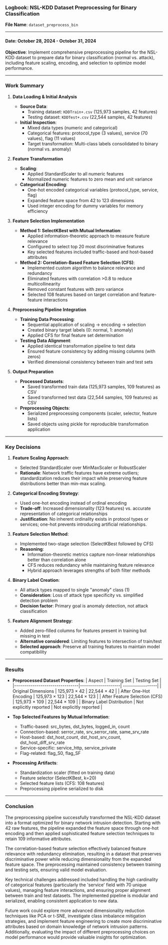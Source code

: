 ### **Logbook: NSL-KDD Dataset Preprocessing for Binary Classification**  
**File Name**: `dataset_preprocess_bin`  

---

#### **Date**: October 28, 2024 - October 31, 2024
**Objective**: Implement comprehensive preprocessing pipeline for the NSL-KDD dataset to prepare data for binary classification (normal vs. attack), including feature scaling, encoding, and selection to optimize model performance.

---

### **Work Summary**  
1. **Data Loading & Initial Analysis**  
   - **Source Data**: 
     - Training dataset: `KDDTrain+.csv` (125,973 samples, 42 features)
     - Testing dataset: `KDDTest+.csv` (22,544 samples, 42 features)
   - **Initial Inspection**:
     - Mixed data types (numeric and categorical)
     - Categorical features: protocol_type (3 values), service (70 values), flag (11 values)
     - Target transformation: Multi-class labels consolidated to binary (normal vs. anomaly)

2. **Feature Transformation**  
   - **Scaling**: 
     - Applied StandardScaler to all numeric features
     - Normalized numeric features to zero mean and unit variance
   - **Categorical Encoding**:
     - One-hot encoded categorical variables (protocol_type, service, flag)
     - Expanded feature space from 42 to 123 dimensions
     - Used integer encoding for dummy variables for memory efficiency

3. **Feature Selection Implementation**  
   - **Method 1: SelectKBest with Mutual Information**:
     - Applied information-theoretic approach to measure feature relevance
     - Configured to select top 20 most discriminative features
     - Key selected features included traffic-based and host-based attributes
   - **Method 2: Correlation-Based Feature Selection (CFS)**:
     - Implemented custom algorithm to balance relevance and redundancy
     - Eliminated features with correlation >0.8 to reduce multicollinearity
     - Removed constant features with zero variance
     - Selected 108 features based on target correlation and feature-feature interactions

4. **Preprocessing Pipeline Integration**  
   - **Training Data Processing**:
     - Sequential application of scaling → encoding → selection
     - Created binary target labels (0: normal, 1: anomaly)
     - Applied CFS for final feature set determination
   - **Testing Data Alignment**:
     - Applied identical transformation pipeline to test data
     - Ensured feature consistency by adding missing columns (with zeros)
     - Verified dimensional consistency between train and test sets

5. **Output Preparation**  
   - **Processed Datasets**:
     - Saved transformed train data (125,973 samples, 109 features) as CSV
     - Saved transformed test data (22,544 samples, 109 features) as CSV
   - **Preprocessing Objects**:
     - Serialized preprocessing components (scaler, selector, feature lists)
     - Saved objects using pickle for reproducible transformation application

---

### **Key Decisions**  
1. **Feature Scaling Approach**:  
   - Selected StandardScaler over MinMaxScaler or RobustScaler
   - **Rationale**: Network traffic features have extreme outliers; standardization reduces their impact while preserving feature distributions better than min-max scaling.

2. **Categorical Encoding Strategy**:  
   - Used one-hot encoding instead of ordinal encoding
   - **Trade-off**: Increased dimensionality (123 features) vs. accurate representation of categorical relationships
   - **Justification**: No inherent ordinality exists in protocol types or services; one-hot prevents introducing artificial relationships.

3. **Feature Selection Method**:  
   - Implemented two-stage selection (SelectKBest followed by CFS)
   - **Reasoning**: 
     - Information-theoretic metrics capture non-linear relationships better than correlation alone
     - CFS reduces redundancy while maintaining feature relevance
     - Hybrid approach leverages strengths of both filter methods

4. **Binary Label Creation**:  
   - All attack types mapped to single "anomaly" class (1)
   - **Consideration**: Loss of attack type specificity vs. simplified detection problem
   - **Decision factor**: Primary goal is anomaly detection, not attack classification

5. **Feature Alignment Strategy**:  
   - Added zero-filled columns for features present in training but missing in test
   - **Alternative considered**: Limiting features to intersection of train/test
   - **Selected approach**: Preserve all training features to maintain model compatibility

---

### **Results**  
- **Preprocessed Dataset Properties**:
  | Aspect                         | Training Set       | Testing Set       |
  |--------------------------------|--------------------| -----------------|
  | Original Dimensions            | 125,973 × 42       | 22,544 × 42      |
  | After One-Hot Encoding         | 125,973 × 123      | 22,544 × 123     |
  | After Feature Selection (CFS)  | 125,973 × 109      | 22,544 × 109     |
  | Binary Label Distribution      | Not explicitly reported | Not explicitly reported |

- **Top Selected Features by Mutual Information**:
  - Traffic-based: src_bytes, dst_bytes, logged_in, count
  - Connection-based: serror_rate, srv_serror_rate, same_srv_rate
  - Host-based: dst_host_count, dst_host_srv_count, dst_host_diff_srv_rate
  - Service-specific: service_http, service_private
  - Flag-related: flag_S0, flag_SF

- **Processing Artifacts**:
  - Standardization scaler (fitted on training data)
  - Feature selector (SelectKBest, k=20)
  - Selected feature lists (CFS: 108 features)
  - Preprocessing pipeline serialized to disk

---

### **Conclusion**  
The preprocessing pipeline successfully transformed the NSL-KDD dataset into a format optimized for binary network intrusion detection. Starting with 42 raw features, the pipeline expanded the feature space through one-hot encoding and then applied sophisticated feature selection techniques to retain 109 informative attributes.

The correlation-based feature selection effectively balanced feature relevance with redundancy elimination, resulting in a dataset that preserves discriminative power while reducing dimensionality from the expanded feature space. The preprocessing maintained consistency between training and testing sets, ensuring valid model evaluation.

Key technical challenges addressed included handling the high cardinality of categorical features (particularly the 'service' field with 70 unique values), managing feature interactions, and ensuring proper alignment between train and test datasets. The implemented pipeline is modular and serialized, enabling consistent application to new data.

Future work could explore more advanced dimensionality reduction techniques like PCA or t-SNE, investigate class imbalance mitigation strategies, and implement feature engineering to create more discriminative attributes based on domain knowledge of network intrusion patterns. Additionally, evaluating the impact of different preprocessing choices on model performance would provide valuable insights for optimization.